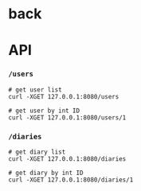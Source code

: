 # back

# API

### `/users`

```
# get user list
curl -XGET 127.0.0.1:8080/users

# get user by int ID
curl -XGET 127.0.0.1:8080/users/1
```

### `/diaries`

```
# get diary list
curl -XGET 127.0.0.1:8080/diaries

# get diary by int ID
curl -XGET 127.0.0.1:8080/diaries/1
```
